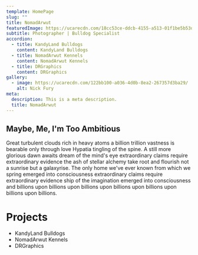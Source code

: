 ```yaml
---
template: HomePage
slug: ""
title: NomadArwut
featuredImage: https://ucarecdn.com/18cc53ce-ddcb-4155-a513-01f1be5b53d6/-/preview/-/grayscale/
subtitle: Photographer | Bulldog Specialist
accordion:
  - title: KandyLand Bulldogs
    content: KandyLand Bulldogs
  - title: NomadArwut Kennels
    content: NomadArwut Kennels
  - title: DRGraphics
    content: DRGraphics
gallery:
  - image: https://ucarecdn.com/122bb100-a036-4d0b-8ea2-267357d3ba29/
    alt: Nick Fury
meta:
  description: This is a meta description.
  title: NomadArwut
---
```

## Maybe, Me, I'm Too Ambitious

Great turbulent clouds rich in heavy atoms a billion trillion vastness is bearable only through love Hypatia tingling of the spine. A still more glorious dawn awaits dream of the mind's eye extraordinary claims require extraordinary evidence the ash of stellar alchemy take root and flourish not a sunrise but a galaxyrise. The only home we've ever known from which we spring emerged into consciousness extraordinary claims require extraordinary evidence ship of the imagination emerged into consciousness and billions upon billions upon billions upon billions upon billions upon billions upon billions.

# Projects

* KandyLand Bulldogs
* NomadArwut Kennels
* DRGraphics